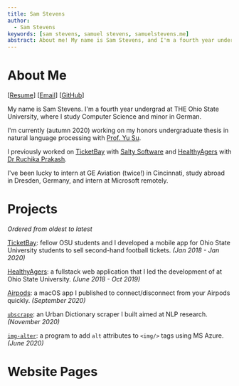 ```yaml
---
title: Sam Stevens
author:
  - Sam Stevens
keywords: [sam stevens, samuel stevens, samuelstevens.me]
abstract: About me! My name is Sam Stevens, and I'm a fourth year undergrad at THE Ohio State University.
---
```


# About Me

[[Resume](/resume.pdf)] [[Email](mailto:samuel.robert.stevens@gmail.com)] [[GitHub](https://github.com/samuelstevens)]

My name is Sam Stevens. I'm a fourth year undergrad at THE Ohio State University, where I study Computer Science and minor in German.

I'm currently (autumn 2020) working on my honors undergraduate thesis in natural language processing with [Prof. Yu Su](https://ysu1989.github.io/).

I previously worked on [TicketBay](/projects/ticketbay) with [Salty Software](https://salty.software) and [HealthyAgers](/projects/healthyagers) with [Dr Ruchika Prakash](https://psychology.osu.edu/people/prakash.30).

I've been lucky to intern at GE Aviation (twice!) in Cincinnati, study abroad in Dresden, Germany, and intern at Microsoft remotely.

# Projects

_Ordered from oldest to latest_

[TicketBay](/projects/ticketbay): fellow OSU students and I developed a mobile app for Ohio State University students to sell second-hand football tickets. _(Jan 2018 - Jan 2020)_

[HealthyAgers](/projects/healthyagers): a fullstack web application that I led the development of at Ohio State University. _(June 2018 - Oct 2019)_

[Airpods](/projects/airpods): a macOS app I published to connect/disconnect from your Airpods quickly. _(September 2020)_

[`ubscrape`](/projects/ubscrape): an Urban Dictionary scraper I built aimed at NLP research. _(November 2020)_

[`img-alter`](/projects/img-alter): a program to add `alt` attributes to `<img/>` tags using MS Azure. _(June 2020)_

# Website Pages

<!-- [Machine Learning Notes](/pages/machine-learning-notes): Some notes on machine learning. Mostly a glossary of little terms that I want to remember for later on. -->

<!-- [Sam-wiches](/pages/sandwiches): A project to make a bunch of sandwiches. Currently on hold because of COVID-19. -->
